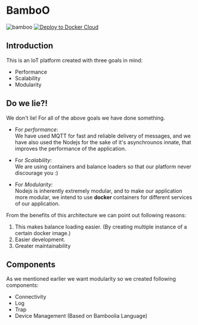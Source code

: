 # BamboO

![bamboo](https://img.shields.io/badge/bambil-bamboo-orange.svg?style=flat-square)
[![Deploy to Docker Cloud](https://files.cloud.docker.com/images/deploy-to-dockercloud.svg)](https://cloud.docker.com/stack/deploy/)

## Introduction
This is an IoT platform created with three goals in mind:

* Performance
* Scalability
* Modularity

## Do we lie?!
We don't lie! For all of the above goals we have done something.

* For *performance*:  
We have used MQTT for fast and reliable delivery of messages, and we have
also used the Nodejs for the sake of it's asynchrounos innate, that improves
the performance of the application.

* For *Scalability*:  
We are using containers and balance loaders so that our platform never discourage you :)

* For *Modularity*:  
Nodejs is inherently extremely modular, and to make our application more
modular, we intend to use **docker** containers for different services of our
application.  

From the benefits of this architecture we can point out following reasons:

1. This makes balance loading easier. (By creating multiple instance of a certain
docker image.)
2. Easier development.
3. Greater maintainability

## Components
As we mentioned earlier we want modularity so we created following components:

* Connectivity
* Log
* Trap
* Device Management (Based on Bamboolia Language)
